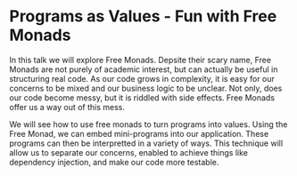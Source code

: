 # Programs as Values - Fun with Free Monads

In this talk we will explore Free Monads. Depsite their scary name, Free Monads are not purely of academic interest, but can actually be useful in structuring real code. As our code grows in complexity, it is easy for our concerns to be mixed and our business logic to be unclear. Not only, does our code become messy, but it is riddled with side effects. Free Monads offer us a way out of this mess. 

We will see how to use free monads to turn programs into values. Using the Free Monad, we can embed  mini-programs into our application. These programs can then be interpretted in a variety of ways. This technique will allow us to separate our concerns, enabled to achieve things like dependency injection, and make our code more testable. 